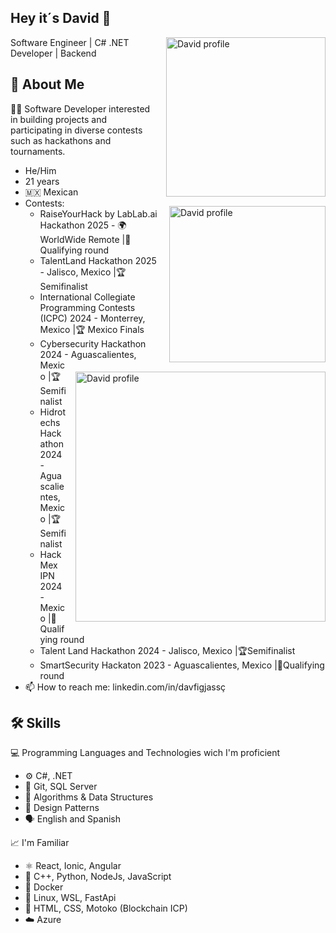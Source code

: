 ## Hey it´s David 👋
<img src="https://github.com/user-attachments/assets/c8a1df92-35eb-4ef5-ace0-56403661b90d" alt="David profile" style="float: right; margin: 0 0 15px 15px;" width="255">
<img src="https://github.com/user-attachments/assets/81b02f99-6580-4841-9566-f5f2510efe76" alt="David profile" style="float: right; margin: 0 0 15px 15px;" width="250">
<img src="https://github.com/user-attachments/assets/5d09453a-0908-479d-85b1-10dbbc061d51" alt="David profile" style="float: right; margin: 0 0 15px 15px;" width="400">

Software Engineer | C# .NET Developer | Backend


## 🚀 About Me
👨‍💻 Software Developer interested in building projects and participating in diverse contests such as hackathons and tournaments.

* He/Him
* 21 years
* 🇲🇽 Mexican 
* Contests:
  * RaiseYourHack by LabLab.ai Hackathon 2025 - 🌍WorldWide Remote |🎯Qualifying round
  * TalentLand Hackathon 2025 - Jalisco, Mexico |🏆Semifinalist
  * International Collegiate Programming Contests (ICPC) 2024 - Monterrey, Mexico |🏆 Mexico Finals
  * Cybersecurity Hackathon 2024 - Aguascalientes, Mexico |🏆Semifinalist
  * Hidrotechs Hackathon 2024 - Aguascalientes, Mexico |🏆Semifinalist
  * HackMex IPN 2024 - Mexico |🎯Qualifying round
  * Talent Land Hackathon 2024 - Jalisco, Mexico |🏆Semifinalist
  * SmartSecurity Hackaton 2023 - Aguascalientes, Mexico |🎯Qualifying round
* 📫 How to reach me: linkedin.com/in/davfigjassç

## 🛠 Skills
💻 Programming Languages and Technologies wich I'm proficient
- ⚙️ C#, .NET
- 🧩 Git, SQL Server
- 🧠 Algorithms & Data Structures
- 🧰 Design Patterns
- 🗣️ English and Spanish

📈 I'm Familiar
- ⚛️ React, Ionic, Angular
- 🧵 C++, Python, NodeJs, JavaScript
- 🐳 Docker
- 🧩 Linux, WSL, FastApi
- 🚀 HTML, CSS, Motoko (Blockchain ICP)
- ☁️ Azure
